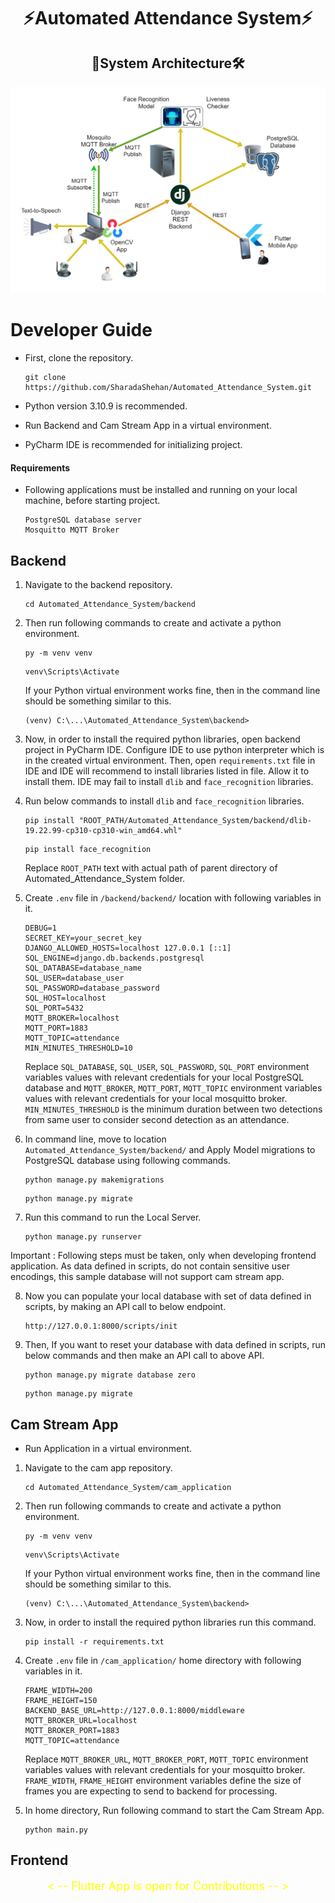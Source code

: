 <h1 align="center">⚡Automated Attendance System⚡</h1>

<h2 align="center">🏢System Architecture🛠️</h2>


![sysArchi](resources/AttendSense_System_Architecture.jpg)

# Developer Guide

* First, clone the repository. 
    
    ```
    git clone https://github.com/SharadaShehan/Automated_Attendance_System.git
    ```
* Python version 3.10.9 is recommended.
* Run Backend and Cam Stream App in a virtual environment.
* PyCharm IDE is recommended for initializing project.

#### Requirements

* Following applications must be installed and running on your local machine, before starting project.

    ```
    PostgreSQL database server
    Mosquitto MQTT Broker
    ```

## Backend

1) Navigate to the backend repository.

    ```
    cd Automated_Attendance_System/backend
    ```

2) Then run following commands to create and activate a python environment.

    ```
    py -m venv venv
    ```
    ```
    venv\Scripts\Activate
    ```

    If your Python virtual environment works fine, then in the command line should be something similar to this.
    
    ```
    (venv) C:\...\Automated_Attendance_System\backend>
    ```

3) Now, in order to install the required python libraries, open backend project in PyCharm IDE.
Configure IDE to use python interpreter which is in the created virtual environment.
Then, open `requirements.txt` file in IDE and IDE will recommend to install libraries listed in file. Allow it to install them. IDE may fail to install `dlib` and `face_recognition` libraries.

4) Run below commands to install `dlib` and `face_recognition` libraries.

    ```
    pip install "ROOT_PATH/Automated_Attendance_System/backend/dlib-19.22.99-cp310-cp310-win_amd64.whl"
    ```
    ```
    pip install face_recognition
    ```
    Replace `ROOT_PATH` text with actual path of parent directory of Automated_Attendance_System folder.

5) Create `.env` file in `/backend/backend/` location with following variables in it.

    ```
    DEBUG=1
    SECRET_KEY=your_secret_key
    DJANGO_ALLOWED_HOSTS=localhost 127.0.0.1 [::1]
    SQL_ENGINE=django.db.backends.postgresql
    SQL_DATABASE=database_name
    SQL_USER=database_user
    SQL_PASSWORD=database_password
    SQL_HOST=localhost
    SQL_PORT=5432
    MQTT_BROKER=localhost
    MQTT_PORT=1883
    MQTT_TOPIC=attendance
    MIN_MINUTES_THRESHOLD=10
    ```
    Replace `SQL_DATABASE`, `SQL_USER`, `SQL_PASSWORD`, `SQL_PORT` environment variables values with relevant credentials for your local PostgreSQL database and `MQTT_BROKER`, `MQTT_PORT`, `MQTT_TOPIC` environment variables values with relevant credentials for your local mosquitto broker.
    `MIN_MINUTES_THRESHOLD` is the minimum duration between two detections from same user to consider second detection as an attendance.

6) In command line, move to location `Automated_Attendance_System/backend/` and Apply Model migrations to PostgreSQL database using following commands.

    ```
    python manage.py makemigrations
    ```
    ```
    python manage.py migrate
    ```

7) Run this command to run the Local Server.

    ```
    python manage.py runserver
    ```

Important : Following steps must be taken, only when developing frontend application. As data defined in scripts, do not contain sensitive user encodings, this sample database will not support cam stream app.

8) Now you can populate your local database with set of data defined in scripts, by making an API call to below endpoint.

    ```
    http://127.0.0.1:8000/scripts/init
    ```

9) Then, If you want to reset your database with data defined in scripts, run below commands and then make an API call to above API.

    ```
    python manage.py migrate database zero
    ```
    ```
    python manage.py migrate
    ```

## Cam Stream App

* Run Application in a virtual environment.

1) Navigate to the cam app repository.

    ```
    cd Automated_Attendance_System/cam_application
    ```

2) Then run following commands to create and activate a python environment.

    ```
    py -m venv venv
    ```
    ```
    venv\Scripts\Activate
    ```

    If your Python virtual environment works fine, then in the command line should be something similar to this.
    
    ```
    (venv) C:\...\Automated_Attendance_System\backend>
    ```

3) Now, in order to install the required python libraries run this command.

    ```
    pip install -r requirements.txt
    ```

4) Create `.env` file in `/cam_application/` home directory with following variables in it.

    ```
    FRAME_WIDTH=200
    FRAME_HEIGHT=150
    BACKEND_BASE_URL=http://127.0.0.1:8000/middleware
    MQTT_BROKER_URL=localhost
    MQTT_BROKER_PORT=1883
    MQTT_TOPIC=attendance
    ```
    Replace `MQTT_BROKER_URL`, `MQTT_BROKER_PORT`, `MQTT_TOPIC` environment variables values with relevant credentials for your mosquitto broker.
    `FRAME_WIDTH`, `FRAME_HEIGHT` environment variables define the size of frames you are expecting to send to backend for processing.
    
5) In home directory, Run following command to start the Cam Stream App.
    
    ```
    python main.py
    ```

## Frontend

<p align="center" style="color:yellow;font-size:18px;">
< --  Flutter App is open for Contributions   -- >
</p>
